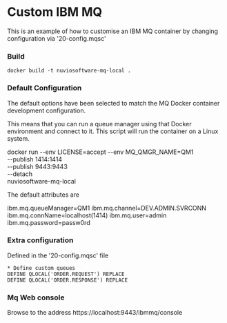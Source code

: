 # Custom IBM MQ
This is an example of how to customise an IBM MQ container by changing configuration via '20-config.mqsc'

### Build
`docker build -t nuviosoftware-mq-local .`

### Default Configuration
The default options have been selected to match the MQ Docker container development configuration.

This means that you can run a queue manager using that Docker environment and connect to it. This script will run the container on a Linux system.

docker run --env LICENSE=accept --env MQ_QMGR_NAME=QM1 \
           --publish 1414:1414 \
           --publish 9443:9443 \
           --detach \
           nuviosoftware-mq-local

The default attributes are

ibm.mq.queueManager=QM1
ibm.mq.channel=DEV.ADMIN.SVRCONN
ibm.mq.connName=localhost(1414)
ibm.mq.user=admin
ibm.mq.password=passw0rd

### Extra configuration
Defined in the '20-config.mqsc' file

```
* Define custom queues
DEFINE QLOCAL('ORDER.REQUEST') REPLACE
DEFINE QLOCAL('ORDER.RESPONSE') REPLACE
```

### Mq Web console
Browse to the address
https://localhost:9443/ibmmq/console
